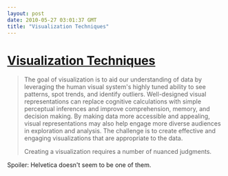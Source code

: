 ```yaml
---
layout: post
date: 2010-05-27 03:01:37 GMT
title: "Visualization Techniques"
---
```

# [Visualization Techniques](http://queue.acm.org/detail.cfm?id=1805128)

> The goal of visualization is to aid our understanding of data by leveraging the human visual system's highly tuned ability to see patterns, spot trends, and identify outliers. Well-designed visual representations can replace cognitive calculations with simple perceptual inferences and improve comprehension, memory, and decision making. By making data more accessible and appealing, visual representations may also help engage more diverse audiences in exploration and analysis. The challenge is to create effective and engaging visualizations that are appropriate to the data.
>
> Creating a visualization requires a number of nuanced judgments.

Spoiler: Helvetica doesn't seem to be one of them.